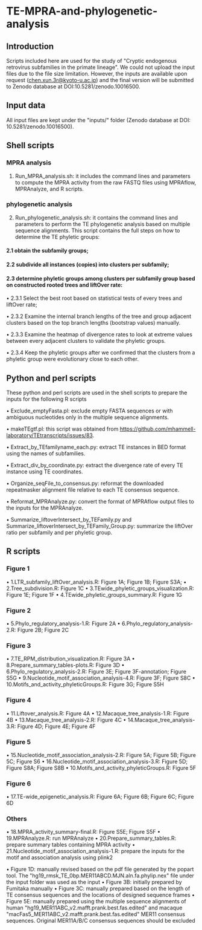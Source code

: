 # TE-MPRA-and-phylogenetic-analysis

## Introduction
Scripts included here are used for the study of "Cryptic endogenous retrovirus subfamilies in the primate lineage". We could not upload the input files due to the file size limitation. However, the inputs are available upon request (chen.xun.3r@kyoto-u.ac.jp) and the final version will be submitted to Zenodo database at DOI:10.5281/zenodo.10016500.

## Input data
All input files are kept under the "inputs/" folder (Zenodo database at DOI: 10.5281/zenodo.10016500).

## Shell scripts
### MPRA analysis
1) Run_MPRA_analysis.sh: it includes the command lines and parameters to compute the MPRA activity from the raw FASTQ files using MPRAflow, MPRAnalyze, and R scripts.

### phylogenetic analysis
2) Run_phylogenetic_analysis.sh: it contains the command lines and parameters to perform the TE phylogenetic analysis based on multiple sequence alignments. This script contains the full steps on how to determine the TE phyletic groups:

#### 2.1 obtain the subfamily groups;
   
#### 2.2 subdivide all instances (copies) into clusters per subfamily;

#### 2.3 determine phyletic groups among clusters per subfamily group based on constructed rooted trees and liftOver rate:
   
•	2.3.1 Select the best root based on statistical tests of every trees and liftOver rate;
   
•	2.3.2 Examine the internal branch lengths of the tree and group adjacent clusters based on the top branch lengths (bootstrap values) manually. 
   
•	2.3.3 Examine the heatmap of divergence rates to look at extreme values between every adjacent clusters to validate the phyletic groups. 
   
•	2.3.4 Keep the phyletic groups after we confirmed that the clusters from a phyletic group were evolutionary close to each other.

## Python and perl scripts
These python and perl scripts are used in the shell scripts to prepare the inputs for the following R scripts

   •	Exclude_emptyFasta.pl: exclude empty FASTA sequences or with ambiguous nucleotides only in the multiple sequence alignments.

   •	makeTEgtf.pl: this script was obtained from https://github.com/mhammell-laboratory/TEtranscripts/issues/83.

   •	Extract_by_TEfamilyname_each.py: extract TE instances in BED format using the names of subfamilies.

   •	Extract_div_by_coordinate.py: extract the divergence rate of every TE instance using TE coordinates.

   •	Organize_seqFile_to_consensus.py: reformat the downloaded repeatmasker alignment file relative to each TE consensus sequence.

   •	Reformat_MPRAnalyze.py: convert the format of MPRAflow output files to the inputs for the MPRAnalyze.

   •	Summarize_liftoverIntersect_by_TEFamily.py and Summarize_liftoverIntersect_by_TEFamily_Group.py: summarize the liftOver ratio per subfamily and per phyletic group.

## R scripts
### Figure 1
   •	1.LTR_subfamily_liftOver_analysis.R: Figure 1A; Figure 1B; Figure S3A;
   •	2.Tree_subdivision.R: Figure 1C
   •	3.TEwide_phyletic_groups_visualization.R: Figure 1E; Figure 1F
   •	4.TEwide_phyletic_groups_summary.R: Figure 1G

### Figure 2
   •	5.Phylo_regulatory_analysis-1.R: Figure 2A
   •	6.Phylo_regulatory_analysis-2.R: Figure 2B; Figure 2C
     
### Figure 3
   •	7.TE_RPM_distribution_visualization.R: Figure 3A
   •	8.Prepare_summary_tables-plots.R: Figure 3D
   •	6.Phylo_regulatory_analysis-2.R: Figure 3E; Figure 3F-annotation; Figure S5G
   •	9.Nucleotide_motif_association_analysis-4.R: Figure 3F; Figure S8C
   •	10.Motifs_and_activity_phyleticGroups.R: Figure 3G; Figure S5H

### Figure 4
   •	11.Liftover_analysis.R: Figure 4A
   •	12.Macaque_tree_analysis-1.R: Figure 4B
   •	13.Macaque_tree_analysis-2.R: Figure 4C
   •	14.Macaque_tree_analysis-3.R: Figure 4D; Figure 4E; Figure 4F

### Figure 5
   •	15.Nucleotide_motif_association_analysis-2.R: Figure 5A; Figure 5B; Figure 5C; Figure S6
   •	16.Nucleotide_motif_association_analysis-3.R: Figure 5D; Figure S8A; Figure S8B
   •	10.Motifs_and_activity_phyleticGroups.R: Figure 5F

### Figure 6
   •	17.TE-wide_epigenetic_analysis.R: Figure 6A; Figure 6B; Figure 6C; Figure 6D

### Others
   •	18.MPRA_activity_summary-final.R: Figure S5E; Figure S5F
   •	19.MPRAnalyze.R: run MPRAnalyze
   •	20.Prepare_summary_tables.R: prepare summary tables containing MPRA activity
   •	21.Nucleotide_motif_association_analysis-1.R: prepare the inputs for the motif and association analysis using plink2
   
   •	Figure 1D: manually revised based on the pdf file generated by the popart tool. The "hg19_rmsk_TE_0bp.MER11ABCD.MJN.aln.fa.phylip.nex" file under the input folder was used as the input
   •	Figure 3B: initially prepared by Fumitaka manually
   •	Figure 3C: manually prepared based on the length of TE consensus sequences and the locations of designed sequence frames
   •	Figure 5E: manually prepared using the multiple sequence alignments of human "hg19_MER11ABC_v2.mafft.prank.best.fas.edited" and macaque "macFas5_MER11ABC_v2.mafft.prank.best.fas.edited" MER11 consensus sequences. Original MER11A/B/C consensus sequences should be excluded


